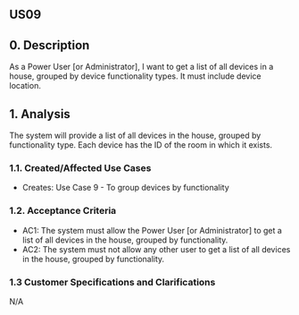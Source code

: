 ## US09

## 0. Description

As a Power User [or Administrator], I want to get a list of all devices in a house,
grouped by device functionality types. It must include device location.

## 1. Analysis
The system will provide a list of all devices in the house, grouped by functionality type.
Each device has the ID of the room in which it exists.

### 1.1. Created/Affected Use Cases

* Creates: Use Case 9 - To group devices by functionality

### 1.2. Acceptance Criteria

* AC1: The system must allow the Power User [or Administrator] to get a list of all devices in the house, grouped by functionality.
* AC2: The system must not allow any other user to get a list of all devices in the house, grouped by functionality.

### 1.3 Customer Specifications and Clarifications

N/A